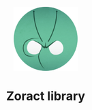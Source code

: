 <p align="center">
    <img width="150" src="assets/logo.png" alt="Zoract">
</p>

<h1 align="center">Zoract library</h1>
